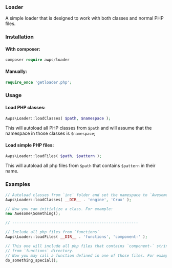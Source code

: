 ### Loader

A simple loader that is designed to work with both classes and normal PHP files.

### Installation
#### With composer:

```php
composer require awps/loader
```

#### Manually:
```php
require_once 'getloader.php';
```

### Usage

#### Load PHP classes:
```php
Awps\Loader::loadClasses( $path, $namespace );
```

This will autoload all PHP classes from `$path` and will assume that the namespace in those classes is `$namespace`;

#### Load simple PHP files:
```php
Awps\Loader::loadFiles( $path, $pattern );
```

This will autoload all php files from `$path` that contains `$pattern` in their name.

### Examples
```php
// Autoload classes from `inc` folder and set the namespace to `Awesome`
Awps\Loader::loadClasses( __DIR__ . 'engine', 'Crux' );

// Now you can initialize a class. For example: 
new Awesome\Something();

// -------------------------------------------------------

// Include all php files from `functions`
Awps\Loader::loadFiles( __DIR__ . 'functions', 'component-' );

// This one will include all php files that contains `component-` string in their name
// from `functions` directory.
// Now you may call a function defined in one of those files. For example: 
do_something_special();

```
